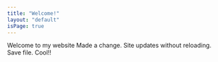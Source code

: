 ```yaml
---
title: "Welcome!"
layout: "default"
isPage: true
---
```


Welcome to my website
Made a change. Site updates without reloading. Save file. Cool!! 